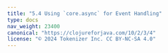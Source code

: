 ```yaml
---
title: "5.4 Using `core.async` for Event Handling"
type: docs
nav_weight: 23400
canonical: "https://clojureforjava.com/10/2/3/4"
license: "© 2024 Tokenizer Inc. CC BY-NC-SA 4.0"
---
```

